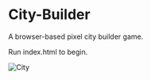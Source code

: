 # City-Builder
A browser-based pixel city builder game.

Run index.html to begin.

![City](https://user-images.githubusercontent.com/41476809/147494587-6a85ae90-aca4-4967-90cf-bfba77e694e5.png)
